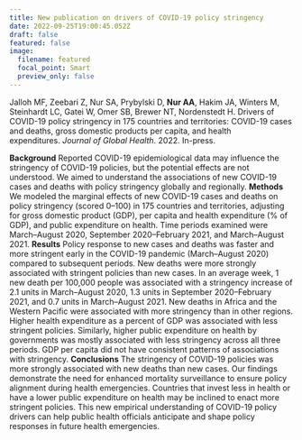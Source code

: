 ```yaml
---
title: New publication on drivers of COVID-19 policy stringency
date: 2022-09-25T19:00:45.052Z
draft: false
featured: false
image:
  filename: featured
  focal_point: Smart
  preview_only: false
---
```

Jalloh MF, Zeebari Z, Nur SA, Prybylski D, **Nur AA**, Hakim JA, Winters M, Steinhardt LC, Gatei W, Omer SB, Brewer NT, Nordenstedt H. Drivers of COVID-19 policy stringency in 175 countries and territories: COVID-19 cases and deaths, gross domestic products per capita, and health expenditures. *Journal of Global Health*. 2022. In-press.

**Background** Reported COVID-19 epidemiological data may influence the stringency of COVID-19 policies, but the potential effects are not understood. We aimed to understand the associations of new COVID-19 cases and deaths with policy stringency globally and regionally. **Methods** We modeled the marginal effects of new COVID-19 cases and deaths on policy stringency (scored 0–100) in 175 countries and territories, adjusting for gross domestic product (GDP), per capita and health expenditure (% of GDP), and public expenditure on health.  Time periods examined were March–August 2020, September 2020–February 2021, and March–August 2021. **Results** Policy response to new cases and deaths was faster and more stringent early in the COVID-19 pandemic (March–August 2020) compared to subsequent periods. New deaths were more strongly associated with stringent policies than new cases. In an average week, 1 new death per 100,000 people was associated with a stringency increase of 2.1 units in March–August 2020, 1.3 units in September 2020–February 2021, and 0.7 units in March–August 2021. New deaths in Africa and the Western Pacific were associated with more stringency than in other regions. Higher health expenditure as a percent of GDP was associated with less stringent policies. Similarly, higher public expenditure on health by governments was mostly associated with less stringency across all three periods. GDP per capita did not have consistent patterns of associations with stringency. **Conclusions** The stringency of COVID-19 policies was more strongly associated with new deaths than new cases. Our findings demonstrate the need for enhanced mortality surveillance to ensure policy alignment during health emergencies. Countries that invest less in health or have a lower public expenditure on health may be inclined to enact more stringent policies. This new empirical understanding of COVID-19 policy drivers can help public health officials anticipate and shape policy responses in future health emergencies.